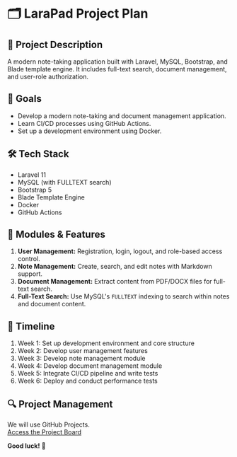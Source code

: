 # 🗂️ LaraPad Project Plan

## 🚀 Project Description
A modern note-taking application built with Laravel, MySQL, Bootstrap, and Blade template engine. It includes full-text search, document management, and user-role authorization.

## 🎯 Goals
- Develop a modern note-taking and document management application.
- Learn CI/CD processes using GitHub Actions.
- Set up a development environment using Docker.

## 🛠️ Tech Stack
- Laravel 11
- MySQL (with FULLTEXT search)
- Bootstrap 5
- Blade Template Engine
- Docker
- GitHub Actions

## 🧩 Modules & Features
1. **User Management:** Registration, login, logout, and role-based access control.
2. **Note Management:** Create, search, and edit notes with Markdown support.
3. **Document Management:** Extract content from PDF/DOCX files for full-text search.
4. **Full-Text Search:** Use MySQL's `FULLTEXT` indexing to search within notes and document content.

## 📆 Timeline
1. Week 1: Set up development environment and core structure
2. Week 2: Develop user management features
3. Week 3: Develop note management module
4. Week 4: Develop document management module
5. Week 5: Integrate CI/CD pipeline and write tests
6. Week 6: Deploy and conduct performance tests

## 🔍 Project Management
We will use GitHub Projects.  
[Access the Project Board](https://github.com/gusmartinuk/LaraPad/projects)

**Good luck!** 🎯

